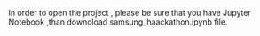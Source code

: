 In order to open the project , please be sure that you have Jupyter Notebook ,than downoload samsung_haackathon.ipynb file.
